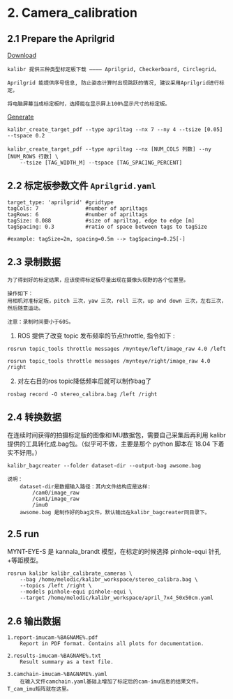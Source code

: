 # 2. Camera_calibration

## 2.1 Prepare the Aprilgrid

[Download](https://github.com/ethz-asl/kalibr/wiki/calibration-targets)

	kalibr 提供三种类型标定板下载 ———— Aprilgrid, Checkerboard, Circlegrid。

	Aprilgrid 能提供序号信息, 防止姿态计算时出现跳跃的情况, 建议采用Aprilgrid进行标定。

	将电脑屏幕当成标定板时，选择能在显示屏上100%显示尺寸的标定板。


[Generate](https://github.com/ethz-asl/kalibr/wiki/calibration-targets)
```
kalibr_create_target_pdf --type apriltag --nx 7 --ny 4 --tsize [0.05] --tspace 0.2

kalibr_create_target_pdf --type apriltag --nx [NUM_COLS 列数] --ny [NUM_ROWS 行数] \
	--tsize [TAG_WIDTH_M] --tspace [TAG_SPACING_PERCENT]
```


## 2.2 标定板参数文件 `Aprilgrid.yaml`
```
target_type: 'aprilgrid' #gridtype
tagCols: 7               #number of apriltags
tagRows: 6               #number of apriltags
tagSize: 0.088           #size of apriltag, edge to edge [m]
tagSpacing: 0.3          #ratio of space between tags to tagSize

#example: tagSize=2m, spacing=0.5m --> tagSpacing=0.25[-]
```


## 2.3 录制数据
	为了得到好的标定结果，应该使得标定板尽量出现在摄像头视野的各个位置里。

	操作如下：
    用相机对准标定板，pitch 三次，yaw 三次，roll 三次，up and down 三次，左右三次，然后随意运动。

    注意：录制时间要小于60S。

1. ROS 提供了改变 topic 发布频率的节点throttle, 指令如下 :
```
rosrun topic_tools throttle messages /mynteye/left/image_raw 4.0 /left

rosrun topic_tools throttle messages /mynteye/right/image_raw 4.0 /right
```

2. 对左右目的ros topic降低频率后就可以制作bag了
```
rosbag record -O stereo_calibra.bag /left /right
```



## 2.4 转换数据
在连续时间获得的拍摄标定版的图像和IMU数据包，需要自己采集后再利用 kalibr 提供的工具转化成.bag包。（似乎可不做，主要是那个 python 脚本在 18.04 下着实不好用。）
```
kalibr_bagcreater --folder dataset-dir --output-bag awsome.bag

说明：
	dataset-dir是数据输入路径：其内文件结构应是这样:
		/cam0/image_raw
		/cam1/image_raw
		/imu0
	awsome.bag 是制作好的bag文件。默认输出在kalibr_bagcreater同目录下。
```


## 2.5 run
MYNT-EYE-S 是 kannala_brandt 模型，在标定的时候选择 pinhole-equi 针孔+等距模型。
```
rosrun kalibr kalibr_calibrate_cameras \
	--bag /home/melodic/kalibr_workspace/stereo_calibra.bag \
	--topics /left /right \
	--models pinhole-equi pinhole-equi \
	--target /home/melodic/kalibr_workspace/april_7x4_50x50cm.yaml
```


## 2.6 输出数据

	1.report-imucam-%BAGNAME%.pdf
		Report in PDF format. Contains all plots for documentation.

	2.results-imucam-%BAGNAME%.txt
		Result summary as a text file.

	3.camchain-imucam-%BAGNAME%.yaml
		在输入文件camchain.yaml基础上增加了标定后的cam-imu信息的结果文件。T_cam_imu矩阵就在这里。

